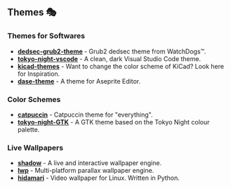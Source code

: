 ## Themes 🎭

### Themes for Softwares

- **[dedsec-grub2-theme](https://github.com/VandalByte/dedsec-grub2-theme)** - Grub2 dedsec theme from WatchDogs™.
- **[tokyo-night-vscode](https://github.com/enkia/tokyo-night-vscode-theme)** - A clean, dark Visual Studio Code theme.
- **[kicad-themes](https://github.com/pointhi/kicad-color-schemes)** - Want to change the color scheme of KiCad? Look here for Inspiration.
- **[dase-theme](https://github.com/lettdev/dase-theme)** - A theme for Aseprite Editor.

### Color Schemes

- **[catpuccin](https://github.com/catppuccin/catppuccin)** - Catpuccin theme for "everything".
- **[tokyo-night-GTK](https://github.com/Fausto-Korpsvart/Tokyo-Night-GTK-Theme)** - A GTK theme based on the Tokyo Night colour palette.

### Live Wallpapers

- **[shadow](https://github.com/danielfvm/shadow)** - A live and interactive wallpaper engine.
- **[lwp](https://github.com/jszczerbinsky/lwp)** - Multi-platform parallax wallpaper engine.
- **[hidamari](https://github.com/jeffshee/hidamari)** - Video wallpaper for Linux. Written in Python.
